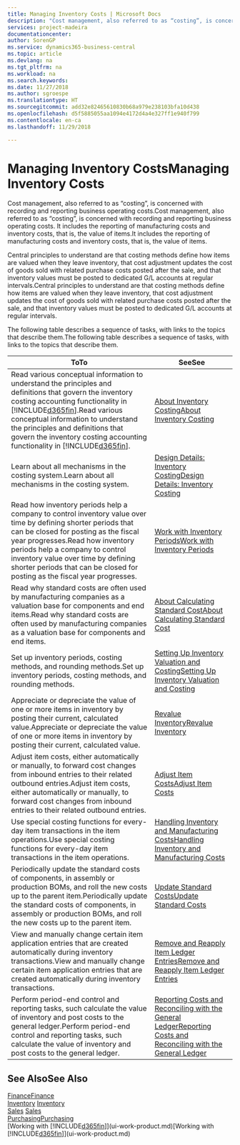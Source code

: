 ```yaml
---
title: Managing Inventory Costs | Microsoft Docs
description: "Cost management, also referred to as “costing”, is concerned with recording and reporting business operating costs. It includes the reporting of manufacturing costs and inventory costs, that is, the value of items."
services: project-madeira
documentationcenter: 
author: SorenGP
ms.service: dynamics365-business-central
ms.topic: article
ms.devlang: na
ms.tgt_pltfrm: na
ms.workload: na
ms.search.keywords: 
ms.date: 11/27/2018
ms.author: sgroespe
ms.translationtype: HT
ms.sourcegitcommit: add32e82465610830b68a979e238103bfa10d438
ms.openlocfilehash: d5f5885055aa1094e4172d4a4e327ff1e940f799
ms.contentlocale: en-ca
ms.lasthandoff: 11/29/2018

---
```

# <a name="managing-inventory-costs"></a><span data-ttu-id="0281c-104">Managing Inventory Costs</span><span class="sxs-lookup"><span data-stu-id="0281c-104">Managing Inventory Costs</span></span>
<span data-ttu-id="0281c-105">Cost management, also referred to as “costing”, is concerned with recording and reporting business operating costs.</span><span class="sxs-lookup"><span data-stu-id="0281c-105">Cost management, also referred to as “costing”, is concerned with recording and reporting business operating costs.</span></span> <span data-ttu-id="0281c-106">It includes the reporting of manufacturing costs and inventory costs, that is, the value of items.</span><span class="sxs-lookup"><span data-stu-id="0281c-106">It includes the reporting of manufacturing costs and inventory costs, that is, the value of items.</span></span>   

<span data-ttu-id="0281c-107">Central principles to understand are that costing methods define how items are valued when they leave inventory, that cost adjustment updates the cost of goods sold with related purchase costs posted after the sale, and that inventory values must be posted to dedicated G/L accounts at regular intervals.</span><span class="sxs-lookup"><span data-stu-id="0281c-107">Central principles to understand are that costing methods define how items are valued when they leave inventory, that cost adjustment updates the cost of goods sold with related purchase costs posted after the sale, and that inventory values must be posted to dedicated G/L accounts at regular intervals.</span></span>

<span data-ttu-id="0281c-108">The following table describes a sequence of tasks, with links to the topics that describe them.</span><span class="sxs-lookup"><span data-stu-id="0281c-108">The following table describes a sequence of tasks, with links to the topics that describe them.</span></span>

|<span data-ttu-id="0281c-109">**To**</span><span class="sxs-lookup"><span data-stu-id="0281c-109">**To**</span></span>|<span data-ttu-id="0281c-110">**See**</span><span class="sxs-lookup"><span data-stu-id="0281c-110">**See**</span></span>|  
|------------|-------------|  
|<span data-ttu-id="0281c-111">Read various conceptual information to understand the principles and definitions that govern the inventory costing accounting functionality in [!INCLUDE[d365fin](includes/d365fin_md.md)].</span><span class="sxs-lookup"><span data-stu-id="0281c-111">Read various conceptual information to understand the principles and definitions that govern the inventory costing accounting functionality in [!INCLUDE[d365fin](includes/d365fin_md.md)].</span></span>|[<span data-ttu-id="0281c-112">About Inventory Costing</span><span class="sxs-lookup"><span data-stu-id="0281c-112">About Inventory Costing</span></span>](finance-learn-about-costing.md)|  
|<span data-ttu-id="0281c-113">Learn about all mechanisms in the costing system.</span><span class="sxs-lookup"><span data-stu-id="0281c-113">Learn about all mechanisms in the costing system.</span></span>|[<span data-ttu-id="0281c-114">Design Details: Inventory Costing</span><span class="sxs-lookup"><span data-stu-id="0281c-114">Design Details: Inventory Costing</span></span>](design-details-inventory-costing.md)|
|<span data-ttu-id="0281c-115">Read how inventory periods help a company to control inventory value over time by defining shorter periods that can be closed for posting as the fiscal year progresses.</span><span class="sxs-lookup"><span data-stu-id="0281c-115">Read how inventory periods help a company to control inventory value over time by defining shorter periods that can be closed for posting as the fiscal year progresses.</span></span>|[<span data-ttu-id="0281c-116">Work with Inventory Periods</span><span class="sxs-lookup"><span data-stu-id="0281c-116">Work with Inventory Periods</span></span>](finance-how-to-work-with-inventory-periods.md)|
|<span data-ttu-id="0281c-117">Read why standard costs are often used by manufacturing companies as a valuation base for components and end items.</span><span class="sxs-lookup"><span data-stu-id="0281c-117">Read why standard costs are often used by manufacturing companies as a valuation base for components and end items.</span></span>|[<span data-ttu-id="0281c-118">About Calculating Standard Cost</span><span class="sxs-lookup"><span data-stu-id="0281c-118">About Calculating Standard Cost</span></span>](finance-about-calculating-standard-cost.md)|
|<span data-ttu-id="0281c-119">Set up inventory periods, costing methods, and rounding methods.</span><span class="sxs-lookup"><span data-stu-id="0281c-119">Set up inventory periods, costing methods, and rounding methods.</span></span>|[<span data-ttu-id="0281c-120">Setting Up Inventory Valuation and Costing</span><span class="sxs-lookup"><span data-stu-id="0281c-120">Setting Up Inventory Valuation and Costing</span></span>](finance-set-up-inventory-valuation-and-costing.md)|
|<span data-ttu-id="0281c-121">Appreciate or depreciate the value of one or more items in inventory by posting their current, calculated value.</span><span class="sxs-lookup"><span data-stu-id="0281c-121">Appreciate or depreciate the value of one or more items in inventory by posting their current, calculated value.</span></span>|[<span data-ttu-id="0281c-122">Revalue Inventory</span><span class="sxs-lookup"><span data-stu-id="0281c-122">Revalue Inventory</span></span>](inventory-how-revalue-inventory.md)|
|<span data-ttu-id="0281c-123">Adjust item costs, either automatically or manually, to forward cost changes from inbound entries to their related outbound entries.</span><span class="sxs-lookup"><span data-stu-id="0281c-123">Adjust item costs, either automatically or manually, to forward cost changes from inbound entries to their related outbound entries.</span></span>|[<span data-ttu-id="0281c-124">Adjust Item Costs</span><span class="sxs-lookup"><span data-stu-id="0281c-124">Adjust Item Costs</span></span>](inventory-how-adjust-item-costs.md)|
|<span data-ttu-id="0281c-125">Use special costing functions for every-day item transactions in the item operations.</span><span class="sxs-lookup"><span data-stu-id="0281c-125">Use special costing functions for every-day item transactions in the item operations.</span></span>|[<span data-ttu-id="0281c-126">Handling Inventory and Manufacturing Costs</span><span class="sxs-lookup"><span data-stu-id="0281c-126">Handling Inventory and Manufacturing Costs</span></span>](finance-handle-inventory-and-manufacturing-costs.md)|  
|<span data-ttu-id="0281c-127">Periodically update the standard costs of components, in assembly or production BOMs, and roll the new costs up to the parent item.</span><span class="sxs-lookup"><span data-stu-id="0281c-127">Periodically update the standard costs of components, in assembly or production BOMs, and roll the new costs up to the parent item.</span></span>|[<span data-ttu-id="0281c-128">Update Standard Costs</span><span class="sxs-lookup"><span data-stu-id="0281c-128">Update Standard Costs</span></span>](finance-how-to-update-standard-costs.md)|
|<span data-ttu-id="0281c-129">View and manually change certain item application entries that are created automatically during inventory transactions.</span><span class="sxs-lookup"><span data-stu-id="0281c-129">View and manually change certain item application entries that are created automatically during inventory transactions.</span></span>|[<span data-ttu-id="0281c-130">Remove and Reapply Item Ledger Entries</span><span class="sxs-lookup"><span data-stu-id="0281c-130">Remove and Reapply Item Ledger Entries</span></span>](finance-how-to-remove-and-reapply-item-entries.md)|
|<span data-ttu-id="0281c-131">Perform period-end control and reporting tasks, such calculate the value of inventory and post costs to the general ledger.</span><span class="sxs-lookup"><span data-stu-id="0281c-131">Perform period-end control and reporting tasks, such calculate the value of inventory and post costs to the general ledger.</span></span>|[<span data-ttu-id="0281c-132">Reporting Costs and Reconciling with the General Ledger</span><span class="sxs-lookup"><span data-stu-id="0281c-132">Reporting Costs and Reconciling with the General Ledger</span></span>](finance-report-costs-and-reconcile-with-the-general-ledger.md)|

## <a name="see-also"></a><span data-ttu-id="0281c-133">See Also</span><span class="sxs-lookup"><span data-stu-id="0281c-133">See Also</span></span>  
 [<span data-ttu-id="0281c-134">Finance</span><span class="sxs-lookup"><span data-stu-id="0281c-134">Finance</span></span>](finance.md)  
 <span data-ttu-id="0281c-135">[Inventory](inventory-manage-inventory.md) </span><span class="sxs-lookup"><span data-stu-id="0281c-135">[Inventory](inventory-manage-inventory.md) </span></span>  
 <span data-ttu-id="0281c-136">[Sales](sales-manage-sales.md) </span><span class="sxs-lookup"><span data-stu-id="0281c-136">[Sales](sales-manage-sales.md) </span></span>  
 [<span data-ttu-id="0281c-137">Purchasing</span><span class="sxs-lookup"><span data-stu-id="0281c-137">Purchasing</span></span>](purchasing-manage-purchasing.md)  
 <span data-ttu-id="0281c-138">[Working with [!INCLUDE[d365fin](includes/d365fin_md.md)]](ui-work-product.md)</span><span class="sxs-lookup"><span data-stu-id="0281c-138">[Working with [!INCLUDE[d365fin](includes/d365fin_md.md)]](ui-work-product.md)</span></span>

